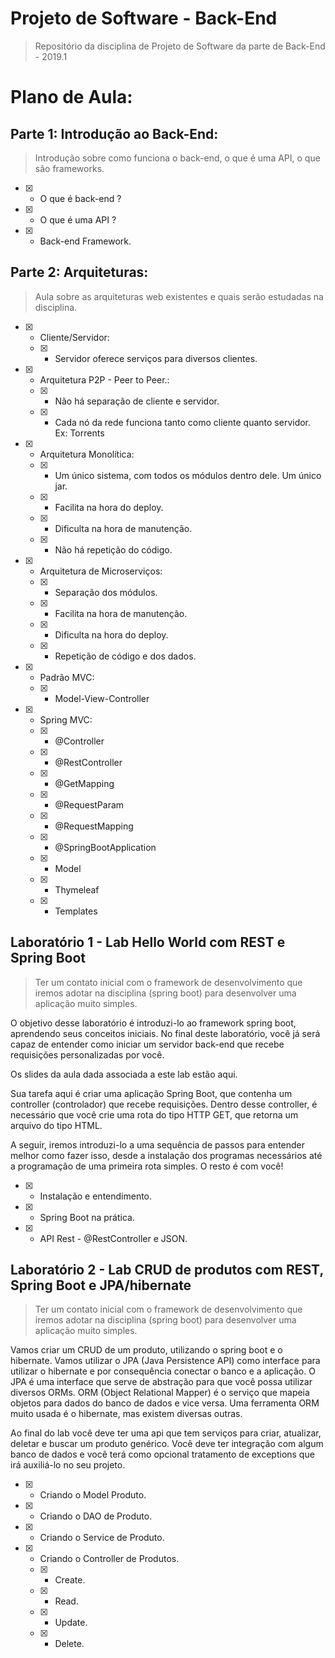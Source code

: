 # Projeto de Software - Back-End

> Repositório da disciplina de Projeto de Software da parte de Back-End - 2019.1

# Plano de Aula:

## Parte 1: Introdução ao Back-End:

> Introdução sobre como funciona o back-end, o que é uma API, o que são frameworks.

- [X] - O que é back-end ?
- [X] - O que é uma API ?
- [X] - Back-end Framework.

## Parte 2: Arquiteturas:

> Aula sobre as arquiteturas web existentes e quais serão estudadas na disciplina.

- [X] - Cliente/Servidor:
  - [X] - Servidor oferece serviços para diversos clientes.

- [X] - Arquitetura P2P - Peer to Peer.:
  - [X] - Não há separação de cliente e servidor.
  - [X] - Cada nó da rede funciona tanto como cliente quanto servidor. Ex: Torrents

- [X] - Arquitetura Monolítica:
  - [X] - Um único sistema, com todos os módulos dentro dele. Um único jar.
  - [X] - Facilita na hora do deploy.
  - [X] - Dificulta na hora de manutenção.
  - [X] - Não há repetição do código.
  
- [X] - Arquitetura de Microserviços:
  - [X] - Separação dos módulos.
  - [X] - Facilita na hora de manutenção.
  - [X] - Dificulta na hora do deploy.
  - [X] - Repetição de código e dos dados.

- [X] - Padrão MVC:
  - [X] - Model-View-Controller

- [X] - Spring MVC:
  - [X] - @Controller
  - [X] - @RestController
  - [X] - @GetMapping
  - [X] - @RequestParam
  - [X] - @RequestMapping
  - [X] - @SpringBootApplication
  - [X] - Model
  - [X] - Thymeleaf
  - [X] - Templates

## Laboratório 1 - Lab Hello World com REST e Spring Boot

> Ter um contato inicial com o framework de desenvolvimento que iremos adotar na disciplina (spring boot) para desenvolver uma aplicação muito simples.


O objetivo desse laboratório é introduzi-lo ao framework spring boot, aprendendo seus conceitos iniciais. No final deste laboratório, você já será capaz de entender como iniciar um servidor back-end que recebe requisições personalizadas por você. 

Os slides da aula dada associada a este lab estão aqui.

Sua tarefa aqui é criar uma aplicação Spring Boot, que contenha um controller (controlador) que recebe requisições. Dentro desse controller, é necessário que você crie uma rota do tipo HTTP GET, que retorna um arquivo do tipo HTML.

A seguir, iremos introduzi-lo a uma sequência de passos para entender melhor como fazer isso, desde a instalação dos programas necessários até a programação de uma primeira rota simples. O resto é com você!

- [X] - Instalação e entendimento.
- [X] - Spring Boot na prática.
- [X] - API Rest - @RestController e JSON.

## Laboratório 2 - Lab CRUD de produtos com REST, Spring Boot e JPA/hibernate

> Ter um contato inicial com o framework de desenvolvimento que iremos adotar na disciplina (spring boot) para desenvolver uma aplicação muito simples.

Vamos criar um CRUD de um produto, utilizando o spring boot e o hibernate. Vamos utilizar o JPA (Java Persistence API) como interface para utilizar o hibernate e por consequência conectar o banco e a aplicação. O JPA é uma interface que serve de abstração para que você possa utilizar diversos ORMs. ORM (Object Relational Mapper) é o serviço que mapeia objetos para dados do banco de dados e vice versa. Uma ferramenta ORM muito usada é o hibernate, mas existem diversas outras.

Ao final do lab você deve ter uma api que tem serviços para criar, atualizar, deletar e buscar um produto genérico. Você deve ter integração com algum banco de dados e você terá como opcional tratamento de exceptions que irá auxiliá-lo no seu projeto.

- [X] - Criando o Model Produto.
- [X] - Criando o DAO de Produto.
- [X] - Criando o Service de Produto.
- [X] - Criando o Controller de Produtos.
  - [X] - Create.
  - [X] - Read.
  - [X] - Update.
  - [X] - Delete.
